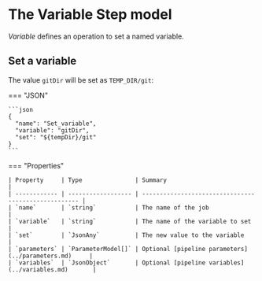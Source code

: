 # The Variable Step model

*Variable* defines an operation to set a named variable.

## Set a variable

The value `gitDir` will be set as `TEMP_DIR/git`:

=== "JSON"

    ```json
    {
      "name": "Set_variable",
      "variable": "gitDir",
      "set": "${tempDir}/git"
    }
    ```

=== "Properties"

    | Property     | Type               | Summary                                              |
    | ------------ | ------------------ | ---------------------------------------------------- |
    | `name`       | `string`           | The name of the job                                  |
    | `variable`   | `string`           | The name of the variable to set                      |
    | `set`        | `JsonAny`          | The new value to the variable                        |
    | `parameters` | `ParameterModel[]` | Optional [pipeline parameters](../parameters.md)     |
    | `variables`  | `JsonObject`       | Optional [pipeline variables](../variables.md)       |

